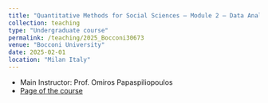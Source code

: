 ```yaml
---
title: "Quantitative Methods for Social Sciences – Module 2 – Data Analytics (30673)"
collection: teaching
type: "Undergraduate course"
permalink: /teaching/2025_Bocconi30673
venue: "Bocconi University"
date: 2025-02-01
location: "Milan Italy"
---
```


- Main Instructor: Prof. Omiros Papaspiliopoulos
- [Page of the course](https://didattica.unibocconi.eu/ts/tsn_anteprima.php?cod_ins=30673&anno=2025)
